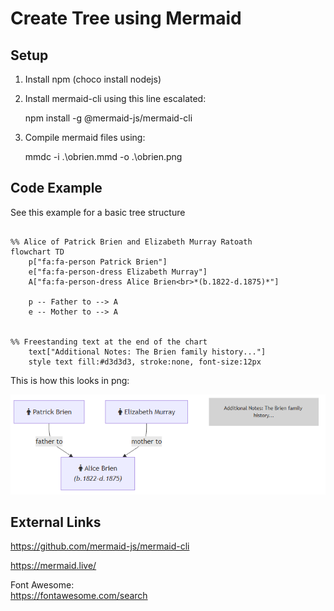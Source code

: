 # Create Tree using Mermaid

## Setup

1. Install npm (choco install nodejs)

2. Install mermaid-cli using this line escalated:
 

    npm install -g @mermaid-js/mermaid-cli

3. Compile mermaid files using:


    mmdc -i .\obrien.mmd -o .\obrien.png


## Code Example

See this example for a basic tree structure


```mermaid

%% Alice of Patrick Brien and Elizabeth Murray Ratoath
flowchart TD
    p["fa:fa-person Patrick Brien"]
    e["fa:fa-person-dress Elizabeth Murray"]
    A["fa:fa-person-dress Alice Brien<br>*(b.1822-d.1875)*"]

    p -- Father to --> A
    e -- Mother to --> A


%% Freestanding text at the end of the chart
    text["Additional Notes: The Brien family history..."]
    style text fill:#d3d3d3, stroke:none, font-size:12px

``` 

This is how this looks in png:

![O'Brien Family Tree](obrien.png)




## External Links

https://github.com/mermaid-js/mermaid-cli


https://mermaid.live/

Font Awesome:<br>
https://fontawesome.com/search

